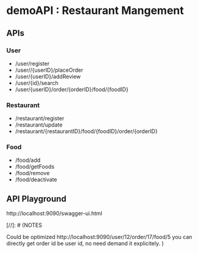 # demoAPI : Restaurant Mangement

## APIs 

### User

- /user/register
- /user//{userID}/placeOrder
- /user/{userID}/addReview
- /user/{id}/search
- /user/{userID}/order/{orderID}/food/{foodID}

### Restaurant

- /restaurant/register
- /restaurant/update
- /restaurant/{restaurantID}/food/{foodID}/order/{orderID}

### Food

- /food/add
- /food/getFoods
- /food/remove
- /food/deactivate

## API Playground

http://localhost:9090/swagger-ui.html

[//]: # (NOTES

Could be optimized
http://localhost:9090/user/12/order/17/food/5
you can directly get order id be user id, no need demand it explicitely.
)